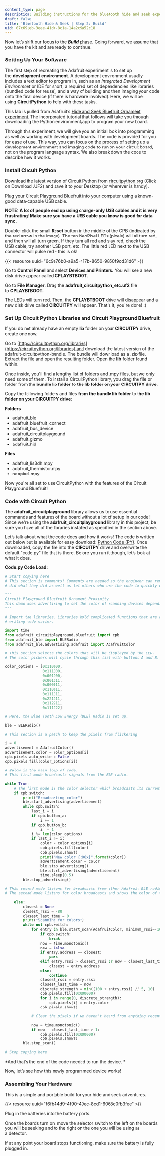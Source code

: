 ```yaml
---
content_type: page
description: Building instructions for the bluetooth hide and seek experiment.
draft: false
title: 'Bluetooth Hide & Seek | Step 2: Build'
uid: 07c691eb-3eee-41dc-8c1a-14a2c9a52c18
---
```

Now let’s shift our focus to the ***Build*** phase. Going forward, we assume that you have the kit and are ready to continue.  

### Setting Up Your Software 

The first step of recreating the Adafruit experiment is to set up the **development environment**. A development environment usually includes a text editor to program in, such as an *Integrated Development Environment* or IDE for short, a required set of dependencies like libraries (bundled code for reuse), and a way of building and then imaging your code onto the final device (if there is hardware involved). Here, we will be using **CircuitPython** to help with these tasks.

This lab is pulled from Adafruit’s [Hide and Seek Bluefruit Ornament experiment](https://learn.adafruit.com/hide-n-seek-bluefruit-ornament/circuitpython-on-circuit-playground-bluefruit). The incorporated tutorial that follows will take you through downloading the Python environment/app to program your new board.   

Through this experiment, we will give you an initial look into programming as well as working with development boards. The code is provided for you for ease of use. This way, you can focus on the process of setting up a development environment and imaging code to run on your circuit board, not on the program language syntax. We also break down the code to describe how it works. 

### Install Circuit Python

Download the latest version of Circuit Python from [circuitpython.org](https://circuitpython.org/board/circuitplayground_bluefruit/) (Click on Download .UF2) and save it to your Desktop (or wherever is handy). 

Plug your Circuit Playground Bluefruit into your computer using a known-good data-capable USB cable. 

**NOTE: A lot of people end up using charge-only USB cables and it is very frustrating! Make sure you have a USB cable you know is good for data sync.**  

Double-click the small **Reset** button in the middle of the CPB (indicated by the red arrow in the image). The ten NeoPixel LEDs (pixels) will all turn red, and then will all turn green. If they turn all red and stay red, check the USB cable, try another USB port, etc. The little red LED next to the USB connector will pulse red - this is ok! 

{{< resource uuid="6c9a76b0-a9a5-417b-8650-9850f9cd31d6" >}}

Go to **Control Panel** and select **Devices and Printers.** You will see a new disk drive appear called **CPLAYBTBOOT**. 

Go to **File Manager**. Drag the **adafruit\_circuitpython\_etc.uf2** file to **CPLAYBTBOOT.** 

The LEDs will turn red. Then, the **CPLAYBTBOOT** drive will disappear and a new disk drive called **CIRCUITPY** will appear. That's it, you're done! :)

### Set Up Circuit Python Libraries and Circuit Playground Bluefruit

If you do not already have an empty **lib** folder on your **CIRCUITPY** drive, create one now.

Go to [https://circuitpython.org/libraries](https://circuitpython.org/libraries) and download the latest version of the adafruit-circuitpython-bundle. The bundle will download as a .zip file. Extract the file and open the resulting folder. Open the **lib** folder found within. 

Once inside, you'll find a lengthy list of folders and .mpy files, but we only need some of them. To install a CircuitPython library, you drag the file or folder from the **bundle lib folder** to **the lib folder on your CIRCUITPY drive**. 

Copy the following folders and files **from the bundle lib folder** to **the** **lib folder on your CIRCUITPY drive**: 

**Folders**

- adafruit\_ble 
- adafruit\_bluefruit\_connect 
- adafruit\_bus\_device 
- adafruit\_circuitplayground 
- adafruit\_gizmo 
- adafruit\_hid 

**Files**

- adafruit\_lis3dh.mpy 
- adafruit\_thermistor.mpy 
- neopixel.mpy  

Now you're all set to use CircuitPython with the features of the Circuit Playground Bluefruit!

### Code with Circuit Python

The **adafruit\_circuitplayground** library allows us to use essential commands and features of the board without a lot of setup in our code! Since we're using the **adafruit\_circuitplayground** library in this project, be sure you have all of the libraries installed as specified in the section above.

Let’s talk about what the code does and how it works! The code is written out below but is available for easy download: [Python Code (PY)](https://courses.llx.edly.io/assets/courseware/v1/42f035f7517399e0802ef4141b26e569/asset-v1:llx+MITLLx81+Self-paced-2022+type@asset+block/code.py). Once downloaded, copy the file into the **CIRCUITPY** drive and overwrite the default "code.py" file that is there. Before you run it though, let’s look at what it does. 

**Code.py Code Load:** 

```python
# Start copying here
# This section is comments! Comments are needed so the engineer can remember why they 
# did what they did as well as let others who use the code to quickly understand.

"""
Circuit Playground Bluefruit Ornament Proximity
This demo uses advertising to set the color of scanning devices depending on the strongest broadcast signal received. Circuit Playgrounds can be switched between advertising and scanning using the slide switch. The buttons change the color when advertising.
"""

# Import the libraries. Libraries hold complicated functions that are abstracted to make
# writing code easier.

import time
from adafruit_circuitplayground.bluefruit import cpb
from adafruit_ble import BLERadio
from adafruit_ble.advertising.adafruit import AdafruitColor

# This section selects the colors that will be displayed by the LED.
# The color pickers will cycle through this list with buttons A and B.

color_options = [0x110000,
                 0x111100,
                 0x001100,
                 0x001111,
                 0x000011,
                 0x110011,
                 0x111111,
                 0x221111,
                 0x112211,
                 0x111122]

# Here, the Blue Tooth Low Energy (BLE) Radio is set up.

ble = BLERadio()

# This section is a patch to keep the pixels from flickering.

i = 0
advertisement = AdafruitColor()
advertisement.color = color_options[i]
cpb.pixels.auto_write = False
cpb.pixels.fill(color_options[i])

# Below is the main loop of code.
# This first mode broadcasts signals from the BLE radio.

while True:
    # The first mode is the color selector which broadcasts its current color to other devices.
    if cpb.switch:
        print("Broadcasting color")
        ble.start_advertising(advertisement)
        while cpb.switch:
            last_i = i
            if cpb.button_a:
                i += 1
            if cpb.button_b:
                i -= 1
            i %= len(color_options)
            if last_i != i:
                color = color_options[i]
                cpb.pixels.fill(color)
                cpb.pixels.show()
                print("New color {:06x}".format(color))
                advertisement.color = color
                ble.stop_advertising()
                ble.start_advertising(advertisement)
                time.sleep(0.5)
        ble.stop_advertising()

# This second mode listens for broadcasts from other Adafruit BLE radios that are seeking. # The LEDs will light up if your detector hears from another unit.
# The second mode listens for color broadcasts and shows the color of the strongest signal.

    else:
        closest = None
        closest_rssi = -80
        closest_last_time = 0
        print("Scanning for colors")
        while not cpb.switch:
            for entry in ble.start_scan(AdafruitColor, minimum_rssi=-100, timeout=1):
                if cpb.switch:
                    break
                now = time.monotonic()
                new = False
                if entry.address == closest:
                    pass
                elif entry.rssi > closest_rssi or now - closest_last_time > 0.4:
                    closest = entry.address
                else:
                    continue
                closest_rssi = entry.rssi
                closest_last_time = now
                discrete_strength = min((100 + entry.rssi) // 5, 10)
                cpb.pixels.fill(0x000000)
                for i in range(0, discrete_strength):
                    cpb.pixels[i] = entry.color
                cpb.pixels.show()

            # Clear the pixels if we haven't heard from anything recently.

            now = time.monotonic()
            if now - closest_last_time > 1:
                cpb.pixels.fill(0x000000)
                cpb.pixels.show()
        ble.stop_scan()

# Stop copying here
```

*And that’s the end of the code needed to run the device. *  

Now, let’s see how this newly programmed device works!

### Assembling Your Hardware 

This is a simple and portable build for your hide and seek adventures. 

{{< resource uuid="f6fb44d9-4f90-49ec-8cd1-6068c0fb3fee" >}}

Plug in the batteries into the battery ports. 

Once the boards turn on, move the selector switch to the left on the boards you will be seeking and to the right on the one you will be using as a detector.

If at any point your board stops functioning, make sure the battery is fully plugged in.